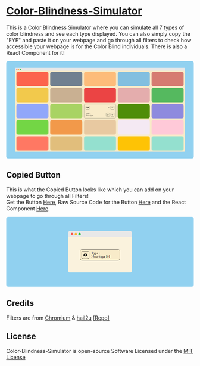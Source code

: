 # [Color-Blindness-Simulator](https://praashoo7.github.io/Photo-Gallery-React/)

This is a Color Blindness Simulator where you can simulate all 7 types of color blindness and see each type displayed. You can also simply copy the "EYE" and paste it on your webpage and go through all filters to check how accessible your webpage is for the Color Blind individuals. There is also a React Component for it!

![Readme Image](ReadMe-Images/Color-Blindness-Simulator.png)

## Copied Button

This is what the Copied Button looks like which you can add on your webpage to go through all Filters!<br>
Get the Button [Here](https://github.com/Praashoo7/Color-Blindness-Simulator/blob/main/Button/Button.html), Raw Source Code for the Button [Here](https://htmlpreview.github.io/?https://github.com/Praashoo7/Color-Blindness-Simulator/blob/main/Button/Button_RAW.html) and the React Component [Here](https://github.com/Praashoo7/Color-Blindness-Simulator/blob/main/ReactComponent/ReactComponent.js).

![Copied Code Image](ReadMe-Images/Copied-Code.png)

## Credits

Filters are from [Chromium](https://developer.chrome.com/docs/chromium/cvd) & [hail2u](https://github.com/hail2u) [[Repo]](https://github.com/hail2u/color-blindness-emulation)

## License

Color-Blindness-Simulator is open-source Software Licensed under the [MIT License](https://github.com/Praashoo7/Color-Blindness-Simulator/blob/main/LICENSE)
